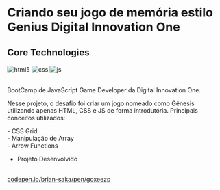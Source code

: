 # Criando seu jogo de memória estilo Genius Digital Innovation One
  <div>
  
  ## Core Technologies
<div style="display: inline_block">
  <img align="center" alt="html5" src="https://img.shields.io/badge/HTML5-FF5900?style=for-the-badge&logo=html5&logoColor=white" />
  <img align="center" alt="css" src="https://img.shields.io/badge/CSS3-009DEB?style=for-the-badge&logo=css3&logoColor=white" />
  <img align="center" alt="js" src="https://img.shields.io/badge/JavaScript-F7DF1E?style=for-the-badge&logo=javascript&logoColor=black" />
</div>
<br/>
  
  <p align="left">BootCamp de JavaScript Game Developer da Digital Innovation One.</p>
  <p>Nesse projeto, o desafio foi criar um jogo nomeado como Gênesis utilizando apenas HTML, CSS e JS de forma introdutória.
  Principais conceitos utilizados:<p>
  - CSS Grid<br>
  - Manipulação de Array<br>
  - Arrow Functions
</div>

 - Projeto Desenvolvido
 <br>
 <a  href="codepen.io/brian-saka/pen/goxeezp">codepen.io/brian-saka/pen/goxeezp<a>
<br>
<br>


